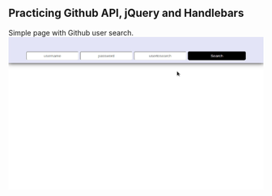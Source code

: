 ## Practicing Github API, jQuery and Handlebars

Simple page with Github user search.
![](./screenshots/github_api.gif "github api")
